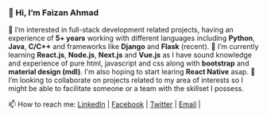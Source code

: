 ### 👋 Hi, I’m Faizan Ahmad
👀 I’m interested in full-stack development related projects, having an experience of **5+ years** working with different languages including **Python**, **Java**, **C/C++** and frameworks like **Django** and **Flask** (recent).
🌱 I’m currently learning **React.js**, **Node.js**, **Next.js** and **Vue.js** as I have sound knowledge and experience of pure html, javascript and css along with **bootstrap** and **material design (mdl)**. I'm also hoping to start learing **React Native** asap.
💞️ I’m looking to collaborate on projects related to my area of interests so I might be able to facilitate someone or a team with the skillset I possess. 

📫 How to reach me:
  [LinkedIn](https://www.linkedin.com/in/faizanf33) | [Facebook](https://www.facebook.com/faizanf33) | 
  [Twitter](https://twitter.com/faizan33_fa) | [Email](mailto:faizanahmad33.fa@gmail.com) | 

<!---
Faizanf33/Faizanf33 is a ✨ special ✨ repository because its `README.md` (this file) appears on your GitHub profile.
You can click the Preview link to take a look at your changes.
--->
